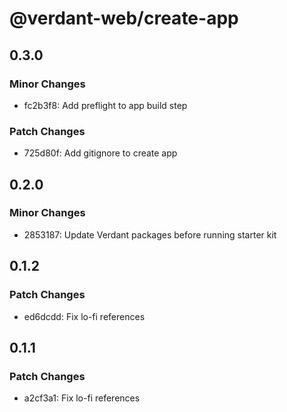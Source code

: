 # @verdant-web/create-app

## 0.3.0

### Minor Changes

- fc2b3f8: Add preflight to app build step

### Patch Changes

- 725d80f: Add gitignore to create app

## 0.2.0

### Minor Changes

- 2853187: Update Verdant packages before running starter kit

## 0.1.2

### Patch Changes

- ed6dcdd: Fix lo-fi references

## 0.1.1

### Patch Changes

- a2cf3a1: Fix lo-fi references
